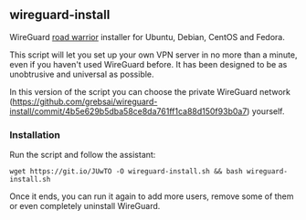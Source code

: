 ## wireguard-install
WireGuard [road warrior](http://en.wikipedia.org/wiki/Road_warrior_%28computing%29) installer for Ubuntu, Debian, CentOS and Fedora.

This script will let you set up your own VPN server in no more than a minute, even if you haven't used WireGuard before. It has been designed to be as unobtrusive and universal as possible.

In this version of the script you can choose the private WireGuard network (https://github.com/grebsai/wireguard-install/commit/4b5e629b5dba58ce8da761ff1ca88d150f93b0a7) yourself.

### Installation
Run the script and follow the assistant:

`wget https://git.io/JUwTO -O wireguard-install.sh && bash wireguard-install.sh`

Once it ends, you can run it again to add more users, remove some of them or even completely uninstall WireGuard.
